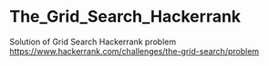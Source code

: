 # The_Grid_Search_Hackerrank
Solution of Grid Search Hackerrank problem
https://www.hackerrank.com/challenges/the-grid-search/problem
